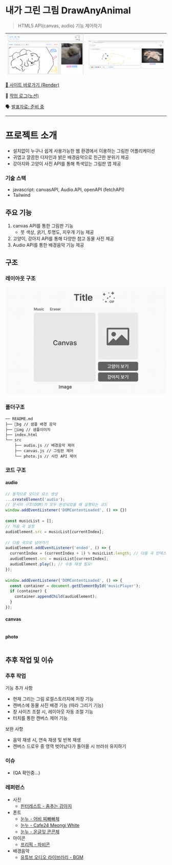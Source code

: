 # 내가 그린 그림  DrawAnyAnimal
>HTML5 API(canvas, audio) 기능 제어하기
>

![alt text](image-2.png) | ![alt text](image.png)
--|--|

[🔗 사이트 바로가기 (Render)](https://tony96kimsh.github.io/)

📘 [작업 로그(노션)](https://stump-smartphone-024.notion.site/HTML-5-1d0f398452c380a4b80dfd5fe4baa91a?pvs=4)

🗣 [발표자료: 준비 중]()

 ---

# 프로젝트 소개
- 설치없이 누구나 쉽게 사용가능한 웹 환경에서 이용하는 그림판 어플리케이션
- 귀엽고 깔끔한 디자인과 밝은 배경음악으로 친근한 분위기 제공 
- 강아지와 고양이 사진 API를 통해 특색있는 그림판 앱 제공

### 기술 스택
- javascript: canvasAPI, Audio.API, openAPI (fetchAPI)
- Tailwind

## 주요 기능
1. canvas API를 통한 그림판 기능
    - 붓 색상, 굵기, 투명도, 지우개 기능 제공
2. 고양이, 강아지 API를 통해 다양한 참고 동물 사진 제공
3. Audio API를 통한 배경음악 기능 제공

## 구조

### 레이아웃 구조
![alt text](image-1.png)

### 폴더구조

```tree
── README.md
├── 📁bg // 샘플 배경 음악
├── 📁img // 샘플이미지
├── index.html
└── src
    ├── audio.js // 배경음악 제어
    ├── canvas.js // 그림판 제어
    └── photo.js // 사진 API 제어
```

### 코드 구조
#### audio
```javascript
// 동적으로 오디오 요소 생성
...createElement('audio'); 
// 문서의 구조(DOM)가 모두 완성되었을 때 실행되는 코드
window.addEventListener('DOMContentLoaded', () => {})

const musicList = [];
// 처음 곡 설정
audioElement.src = musicList[currentIndex];

// 다음 곡으로 넘어가기
audioElement.addEventListener('ended', () => {
  currentIndex = (currentIndex + 1) % musicList.length; // 다음 곡 인덱스
  audioElement.src = musicList[currentIndex];
  audioElement.play(); // 수동 재생 필요!
});

window.addEventListener('DOMContentLoaded', () => {
  const container = document.getElementById('musicPlayer');
  if (container) {
    container.appendChild(audioElement);
  }
});
```

#### canvas
```javascript

```

#### photo
```javscript
```

## 추후 작업 및 이슈

### 추후 작업
기능 추가 사항
- 현재 그리는 그림 로컬스토리지에 저장 기능
- 캔버스에 동물 사진 배경 기능 (따라 그리기 기능)
- 창 사이즈 조절 시, 레이아웃 자동 조절 기능
- 터치를 통한 캔버스 제어 기능

보완 사항
- 음악 재생 시, 연속 재생 및 반복 재생
- 캔버스 드로우 중 영역 벗어났다가 돌아올 시 브러쉬 유지하기

### 이슈
 - (QA 확인중...)


### 레퍼런스

- 사진
    - [핀터레스트 - 춤추는 강아지 ](https://kr.pinterest.com/pin/20195898325337996/)
- 폰트
    - [눈누 - 어비 찌빠빠체](https://noonnu.cc/font_page/160)
    - [눈누 - Cafe24 Meongi White](https://noonnu.cc/font_page/1403)
    - [눈누 - 온글잎 콘콘체](https://noonnu.cc/font_page/1546)
- 아이콘
    - [프리픽 - 파비콘](https://www.freepik.com/icon/sketchbook_6994399#fromView=search&page=1&position=41&uuid=9cf6df0d-0622-4012-a7db-9e8ed3676d29)
- 배경음악
    - [유튜브 오디오 라이브러리 - BGM](https://studio.youtube.com/channel/UCo3j6bBQz09Hy7eNkARd3yg/music)